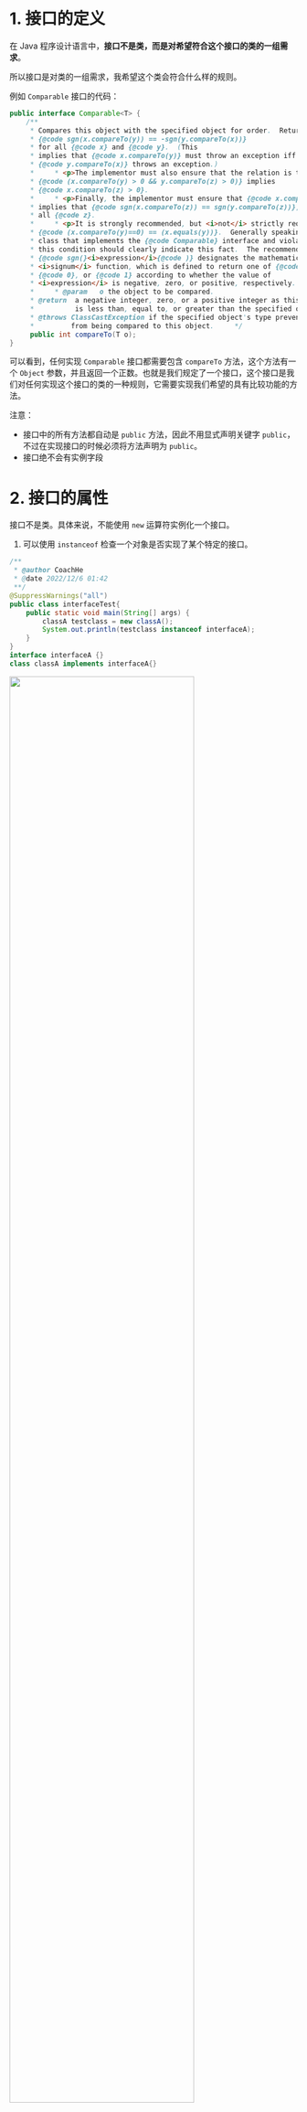 # 1. 接口的定义

在 Java 程序设计语言中，**接口不是类，而是对希望符合这个接口的类的一组需求**。

所以接口是对类的一组需求，我希望这个类会符合什么样的规则。

例如 `Comparable` 接口的代码：

```java
public interface Comparable<T> {  
    /**  
     * Compares this object with the specified object for order.  Returns a     * negative integer, zero, or a positive integer as this object is less     * than, equal to, or greater than the specified object.     *     * <p>The implementor must ensure  
     * {@code sgn(x.compareTo(y)) == -sgn(y.compareTo(x))}  
     * for all {@code x} and {@code y}.  (This  
     * implies that {@code x.compareTo(y)} must throw an exception iff  
     * {@code y.compareTo(x)} throws an exception.)  
     *     * <p>The implementor must also ensure that the relation is transitive:  
     * {@code (x.compareTo(y) > 0 && y.compareTo(z) > 0)} implies  
     * {@code x.compareTo(z) > 0}.  
     *     * <p>Finally, the implementor must ensure that {@code x.compareTo(y)==0}  
     * implies that {@code sgn(x.compareTo(z)) == sgn(y.compareTo(z))}, for  
     * all {@code z}.  
     *     * <p>It is strongly recommended, but <i>not</i> strictly required that  
     * {@code (x.compareTo(y)==0) == (x.equals(y))}.  Generally speaking, any  
     * class that implements the {@code Comparable} interface and violates  
     * this condition should clearly indicate this fact.  The recommended     * language is "Note: this class has a natural ordering that is     * inconsistent with equals."     *     * <p>In the foregoing description, the notation  
     * {@code sgn(}<i>expression</i>{@code )} designates the mathematical  
     * <i>signum</i> function, which is defined to return one of {@code -1},  
     * {@code 0}, or {@code 1} according to whether the value of  
     * <i>expression</i> is negative, zero, or positive, respectively.  
     *     * @param   o the object to be compared.  
     * @return  a negative integer, zero, or a positive integer as this object  
     *          is less than, equal to, or greater than the specified object.     *     * @throws NullPointerException if the specified object is null  
     * @throws ClassCastException if the specified object's type prevents it  
     *         from being compared to this object.     */    
     public int compareTo(T o);  
}
```

可以看到，任何实现 `Comparable` 接口都需要包含 `compareTo` 方法，这个方法有一个 `Object` 参数，并且返回一个正数。也就是我们规定了一个接口，这个接口是我们对任何实现这个接口的类的一种规则，它需要实现我们希望的具有比较功能的方法。

注意：
- 接口中的所有方法都自动是 `public` 方法，因此不用显式声明关键字 `public`，不过在实现接口的时候必须将方法声明为 `public`。
- 接口绝不会有实例字段


# 2. 接口的属性

接口不是类。具体来说，不能使用 `new` 运算符实例化一个接口。

1. 可以使用 `instanceof` 检查一个对象是否实现了某个特定的接口。

```java
/**  
 * @author CoachHe  
 * @date 2022/12/6 01:42  
 **/
@SuppressWarnings("all")  
public class interfaceTest{  
    public static void main(String[] args) {  
        classA testclass = new classA();  
        System.out.println(testclass instanceof interfaceA);  
    }  
}  
interface interfaceA {}  
class classA implements interfaceA{}
```

<img src=" https://coachhe-1305181419.cos.ap-guangzhou.myqcloud.com/%E7%A8%8B%E5%BA%8F%E5%91%98/%E5%B7%A5%E5%85%B7/git/20221207003606.png" width = "80%" />

可以看到，`classA` 实现了 `interfaceA()` 这个接口，那么其对象 `testclass instanceof interfaceA` 时判断结果为 `true` 。

2. 与接口中的方法都自动被设置为 `public` 一样，接口中的字段总是 `public static final`。

```java
/**  
 * @author CoachHe  
 * @date 2022/12/6 01:42  
 **/
@SuppressWarnings("all")  
public class interfaceTest{  
    public static void main(String[] args) {  
        classB testclassB = new classB();  
        System.out.println(testclassB.intA);  
    }  
}  
interface interfaceA {  
    String intA = "string of interface A";  
}  
interface interfaceB extends interfaceA{}  
class classB implements interfaceB{}
```

可以看到，`classB` 实现了 `interfaceB()` 这个接口，并且 `interfaceB` 继承了 `interfaceA`，并且在 `interfaceA()` 中定义了 `intA` 这个字符串，可以看到，`classB` 的对象也自动拥用了 `interfaceA` 的字符串。

<img src=" https://coachhe-1305181419.cos.ap-guangzhou.myqcloud.com/%E7%A8%8B%E5%BA%8F%E5%91%98/%E5%B7%A5%E5%85%B7/git/20221207004711.png" width = "80%" />

# 3. 接口与抽象类

## 使用抽象类的问题

使用抽象类表示通用属性存在一个严重的问题。每个类只能扩展一个类。

# 4. 静态和私有方法

目前为止，通常的做法是将静态方法放在伴随类中。在标准库里会看到承兑出现的接口和实用工具类。例如 `Path` 和 `Paths`。

这里看下 `get()` 的源码和具体使用：

```java
public final class Paths {
	public static Path get(String first, String... more) {  
	    return FileSystems.getDefault().getPath(first, more);  
	}
}

// 具体使用
Path pathA = Paths.get("");
```

可以看到，在这里 `Paths` 实用工具类的静态方法 `get()` 会生成一个 `Path` 类型的对象 `pathA`。这是之前常用的做法。

静态方法的出现解决了这个问题，在接口中内置静态方法可以直接在接口中获取对应的内置类。

在 java 11 中，`Path` 接口提供了等价的方法：

```java
public interface Path {
	public static Path of (URI uri) {...}
}
```

这样一来，`Paths` 类就不是必须的了。

我们来看一个接口，是 `Flink` 中的水位线生成策略接口 `WatermarkStrategy`，我们只看其中的静态方法：

```java
@Public  
public interface WatermarkStrategy<T> extends TimestampAssignerSupplier<T>, WatermarkGeneratorSupplier<T> {  

    static <T> WatermarkStrategy<T> forMonotonousTimestamps() {  
        return (ctx) -> {  
            return new AscendingTimestampsWatermarks();  
        };  
    }  
  
    static <T> WatermarkStrategy<T> forBoundedOutOfOrderness(Duration maxOutOfOrderness) {  
        return (ctx) -> {  
            return new BoundedOutOfOrdernessWatermarks(maxOutOfOrderness);  
        };  
    }  
  
    static <T> WatermarkStrategy<T> forGenerator(WatermarkGeneratorSupplier<T> generatorSupplier) {  
        return generatorSupplier::createWatermarkGenerator;  
    }  
  
    static <T> WatermarkStrategy<T> noWatermarks() {  
        return (ctx) -> {  
            return new NoWatermarksGenerator();  
        };  
    }  
}
```

可以看到，在该接口中提供了 4 个静态方法，这四个静态方法分别能生成对应的水位线生成策略。相当于是 `flink` 内置了 4 个方法，用来生成对应的水位线生成策略。这四个方法的作用只是返回 `Flink` 预先写好的对应实现了 ` WatermarkStrategy ` 接口的相应功能类。这样也就不用预制水位线生成策略的工具类来专门生成具有某些功能的类了。


# 5. 默认方法

可以为接口方法提供一个默认实现。必须用 `default` 修饰符号标记这样一个方法。

继承接口的方法可以不重写默认方法，会自动调用接口的方法。

例如我们还是看 `flink` 中提供的 `WatermarkStrategy` 接口，里面有四个默认方法，继承该接口的方法可以直接调用这四个方法而不用重写。

```java
@Public  
public interface WatermarkStrategy<T> extends TimestampAssignerSupplier<T>, WatermarkGeneratorSupplier<T> {  
    default TimestampAssigner<T> createTimestampAssigner(TimestampAssignerSupplier.Context context) {  
        return new RecordTimestampAssigner();  
    }  
  
    default WatermarkStrategy<T> withTimestampAssigner(TimestampAssignerSupplier<T> timestampAssigner) {  
        Preconditions.checkNotNull(timestampAssigner, "timestampAssigner");  
        return new WatermarkStrategyWithTimestampAssigner(this, timestampAssigner);  
    }  
  
    default WatermarkStrategy<T> withTimestampAssigner(SerializableTimestampAssigner<T> timestampAssigner) {  
        Preconditions.checkNotNull(timestampAssigner, "timestampAssigner");  
        return new WatermarkStrategyWithTimestampAssigner(this, TimestampAssignerSupplier.of(timestampAssigner));  
    }  
  
    default WatermarkStrategy<T> withIdleness(Duration idleTimeout) {  
        Preconditions.checkNotNull(idleTimeout, "idleTimeout");  
        Preconditions.checkArgument(!idleTimeout.isZero() && !idleTimeout.isNegative(), "idleTimeout must be greater than zero");  
        return new WatermarkStrategyWithIdleness(this, idleTimeout);  
    }
```

默认方法的一个重要作用的“接口演化”。

比如我这里实现了一个类
